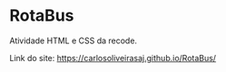 # RotaBus
Atividade HTML e CSS da recode.

Link do site: https://carlosoliveirasaj.github.io/RotaBus/

